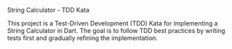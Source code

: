 String Calculator - TDD Kata

This project is a Test-Driven Development (TDD) Kata for implementing a String Calculator in Dart. The goal is to follow TDD best practices by writing tests first and gradually refining the implementation.